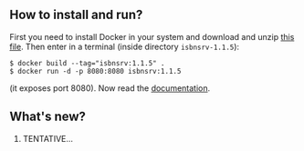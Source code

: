 ## How to install and run?

First you need to install Docker in your system and download and unzip [this file](https://github.com/xlcnd/isbnsrv/archive/refs/tags/v1.1.5.zip). Then enter in a terminal (inside directory `isbnsrv-1.1.5`):

```
$ docker build --tag="isbnsrv:1.1.5" .
$ docker run -d -p 8080:8080 isbnsrv:1.1.5
```

(it exposes port 8080). Now read the [documentation](https://github.com/xlcnd/isbnsrv/tree/v1.1.5#readme).


## What's new?

1. TENTATIVE...
